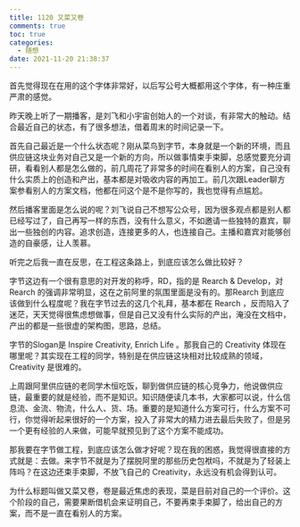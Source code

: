 ```yaml
---
title: 1120 又菜又卷
comments: true
toc: true
categories:
  - 随想
date: 2021-11-20 21:38:37
---
```


首先觉得现在在用的这个字体非常好，以后写公号大概都用这个字体，有一种庄重严肃的感觉。

昨天晚上听了一期播客，是刘飞和小宇宙创始人的一个对谈，有非常大的触动。结合最近自己的状态，有了很多想法，借着周末的时间记录一下。

首先自己最近是一个什么状态呢？刚从菜鸟到字节，本身就是一个新的环境，而且供应链这块业务对自己又是一个新的方向，所以做事情束手束脚，总感觉要充分调研，看看别人都是怎么做的，前几周花了非常多的时间在看别人的方案，自己没有什么实质上的创造和产出，基本都是对吸收内容的再加工。前几次跟Leader聊方案参看别人的方案文档，他都在问这个是不是你写的，我也觉得有点尴尬。

然后播客里面是怎么说的呢？刘飞说自己不想写公众号，因为很多观点都是别人都已经写过了，自己再写一样的东西，没有什么意义，不如邀请一些独特的嘉宾，聊出一些独创的内容。追求创造，连接更多的人，也连接自己。主播和嘉宾对能够创造的自豪感，让人羡慕。

听完之后我一直在反思，在工程这条路上，到底应该怎么做比较好？

字节这边有一个很有意思的对开发的称呼，RD，指的是 Rearch & Develop，对 Rearch 的强调非常明显，这在之前阿里的氛围里面是没有的。那Rearch 到底应该做到什么程度呢？我在字节过去的这几个礼拜，基本都在 Rearch ，反而陷入了迷茫，天天觉得很焦虑想做事，但是自己又没有什么实际的产出，淹没在文档中，产出的都是一些很虚的架构图，思路，总结。

字节的Slogan是 Inspire Creativity, Enrich Life 。那我自己的 Creativity 体现在哪里呢？其实现在工程的同学，特别是在供应链这块相对比较成熟的领域，Creativity 是很难的。

上周跟阿里供应链的老同学木恒吃饭，聊到做供应链的核心竞争力，他说做供应链，最重要的就是经验，而不是知识。知识随便读几本书，大家都可以说，什么信息流、金流、物流，什么人、货、场。重要的是知道什么方案可行，什么方案不可行，你觉得听起来很好的一个方案，投入了非常大的精力进去最后失败了，但是另一个更有经验的人来做，可能早就预见到了这个方案不能成功。

那我要在字节做工程，到底应该怎么做才好呢？现在我的困惑，我觉得很直接的方式就是：去做。来字节不就是为了摆脱阿里的那些历史包袱吗，不就是为了轻装上阵吗？在这边还束手束脚，不放飞自己的 Creativity，永远没有机会得到认可。

为什么标题叫做又菜又卷，卷是最近焦虑的表现，菜是目前对自己的一个评价。这个阶段的自己，需要果断借机会来证明自己，不要再束手束脚了，给出自己的方案，而不是一直在看别人的方案。